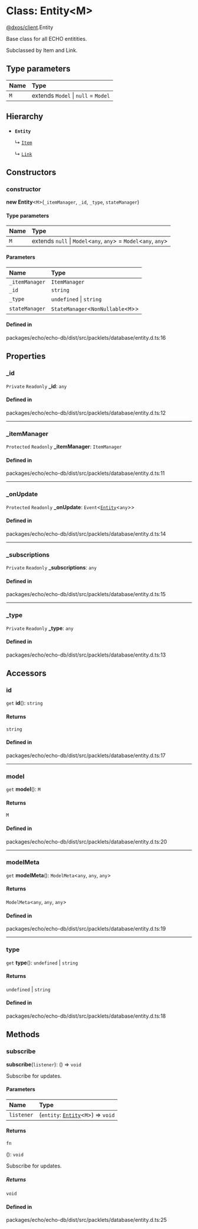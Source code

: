 # Class: Entity<M\>

[@dxos/client](../modules/dxos_client.md).Entity

Base class for all ECHO entitities.

Subclassed by Item and Link.

## Type parameters

| Name | Type |
| :------ | :------ |
| `M` | extends `Model` \| ``null`` = `Model` |

## Hierarchy

- **`Entity`**

  ↳ [`Item`](dxos_client.Item.md)

  ↳ [`Link`](dxos_client.Link.md)

## Constructors

### constructor

**new Entity**<`M`\>(`_itemManager`, `_id`, `_type`, `stateManager`)

#### Type parameters

| Name | Type |
| :------ | :------ |
| `M` | extends ``null`` \| `Model`<`any`, `any`\> = `Model`<`any`, `any`\> |

#### Parameters

| Name | Type |
| :------ | :------ |
| `_itemManager` | `ItemManager` |
| `_id` | `string` |
| `_type` | `undefined` \| `string` |
| `stateManager` | `StateManager`<`NonNullable`<`M`\>\> |

#### Defined in

packages/echo/echo-db/dist/src/packlets/database/entity.d.ts:16

## Properties

### \_id

 `Private` `Readonly` **\_id**: `any`

#### Defined in

packages/echo/echo-db/dist/src/packlets/database/entity.d.ts:12

___

### \_itemManager

 `Protected` `Readonly` **\_itemManager**: `ItemManager`

#### Defined in

packages/echo/echo-db/dist/src/packlets/database/entity.d.ts:11

___

### \_onUpdate

 `Protected` `Readonly` **\_onUpdate**: `Event`<[`Entity`](dxos_client.Entity.md)<`any`\>\>

#### Defined in

packages/echo/echo-db/dist/src/packlets/database/entity.d.ts:14

___

### \_subscriptions

 `Private` `Readonly` **\_subscriptions**: `any`

#### Defined in

packages/echo/echo-db/dist/src/packlets/database/entity.d.ts:15

___

### \_type

 `Private` `Readonly` **\_type**: `any`

#### Defined in

packages/echo/echo-db/dist/src/packlets/database/entity.d.ts:13

## Accessors

### id

`get` **id**(): `string`

#### Returns

`string`

#### Defined in

packages/echo/echo-db/dist/src/packlets/database/entity.d.ts:17

___

### model

`get` **model**(): `M`

#### Returns

`M`

#### Defined in

packages/echo/echo-db/dist/src/packlets/database/entity.d.ts:20

___

### modelMeta

`get` **modelMeta**(): `ModelMeta`<`any`, `any`, `any`\>

#### Returns

`ModelMeta`<`any`, `any`, `any`\>

#### Defined in

packages/echo/echo-db/dist/src/packlets/database/entity.d.ts:19

___

### type

`get` **type**(): `undefined` \| `string`

#### Returns

`undefined` \| `string`

#### Defined in

packages/echo/echo-db/dist/src/packlets/database/entity.d.ts:18

## Methods

### subscribe

**subscribe**(`listener`): () => `void`

Subscribe for updates.

#### Parameters

| Name | Type |
| :------ | :------ |
| `listener` | (`entity`: [`Entity`](dxos_client.Entity.md)<`M`\>) => `void` |

#### Returns

`fn`

(): `void`

Subscribe for updates.

##### Returns

`void`

#### Defined in

packages/echo/echo-db/dist/src/packlets/database/entity.d.ts:25
